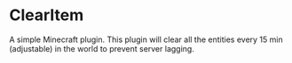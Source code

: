 # ClearItem
A simple Minecraft plugin.
This plugin will clear all the entities every 15 min (adjustable) in the world to prevent server lagging.
